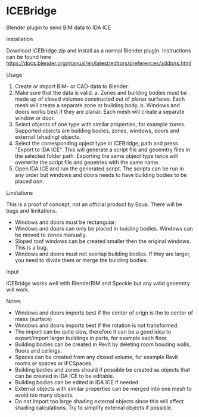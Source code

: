 # ICEBridge

Blender plugin to send BIM data to IDA ICE

Installation

Download ICEBridge.zip and install as a normal Blender plugin. Instructions can be found here https://docs.blender.org/manual/en/latest/editors/preferences/addons.html

Usage

1. Create or import BIM- or CAD-data to Blender. 
2. Make sure that the data is valid.
  a. Zones and building bodies must be made up of closed volumes constructed out of planar surfaces. Each mesh will create a separate zone or building body.
  b. Windows and doors works best if they are planar. Each mesh will create a separate window or door.
3. Select objects of one type with similar properties, for example zones. Supported objects are building bodies, zones, windows, doors and external (shading) objects.
4. Select the corresponding opject type in ICEBridge, path and press "Export to IDA ICE". This will generate a script file and geoemtry files in the selected folder path. Exporting the same object type twice will overwrite the script file and geoetries with the same name.
5. Open IDA ICE and run the generated script. The scripts can be run in any order but windows and doors needs to have building bodies to be placed oon.

Limitations

This is a proof of concept, not an official product by Equa. There will be bugs and limitations.
- Windows and doors must be rectangular.
- Windows and doors can only be placed in buisling bodies. Windows can be moved to zones manually.
- Sloped roof windows can be created smaller then the original windows. This is a bug.
- Windows and doors must not overlap building bodies. If they are larger, you need to divide them or merge the building bodies.

Input

ICEBridge works well with BlenderBIM and Speckle but any valid geoemtry will work.

Notes

- Windows and doors imports best if the center of orign is the to center of mass (surface)
- Windows and doors imports best if the rotation is not transformed.
- The import can be quite slow, therefore it can be a good idea to export/import larger buildings in parts, for example each floor.
- Building bodies can be created in Revit by deleting room bouding walls, floors and ceilings.
- Spaces can be created from any closed volume, for example Revit rooms or spaces or IFCSpaces.
- Building bodies and zones should if possible be created as objects that can be created in iDA ICE to be editable.
- Building bodies can be edited in IDA ICE if needed.
- External objects with similar properties can be merged into one mesh to avoid too many objects.
- Do not import too large shading external objects since this will affect shading calculations. Try to simplify external objects if possible.
